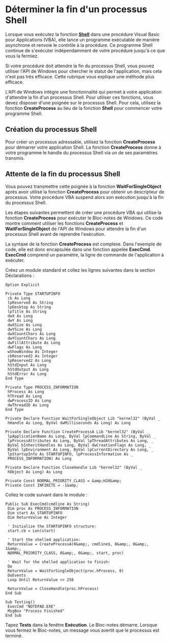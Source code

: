 
# Déterminer la fin d'un processus Shell

Lorsque vous exécutez la fonction  **[Shell](http://msdn.microsoft.com/library/033bffb0-540f-2c17-2aed-d25d10bedd8c%28Office.15%29.aspx)** dans une procédure Visual Basic pour Applications (VBA), elle lance un programme exécutable de manière asynchrone et renvoie le contrôle à la procédure. Ce programme Shell continue de s'exécuter indépendamment de votre procédure jusqu'à ce que vous la fermiez.

Si votre procédure doit attendre la fin du processus Shell, vous pouvez utiliser l'API de Windows pour chercher le statut de l'application, mais cela n'est pas très efficace. Cette rubrique vous explique une méthode plus efficace.

L'API de Windows intègre une fonctionnalité qui permet à votre application d'attendre la fin d'un processus Shell. Pour utiliser ces fonctions, vous devez disposer d'une poignée sur le processus Shell. Pour cela, utilisez la fonction  **CreateProcess** au lieu de la fonction **Shell** pour commencer votre programme Shell.


## Création du processus Shell

Pour créer un processus adressable, utilisez la fonction  **CreateProcess** pour démarrer votre application Shell. La fonction **CreateProcess** donne à votre programme le handle du processus Shell via un de ses paramètres transmis.


## Attente de la fin du processus Shell

Vous pouvez transmettre cette poignée à la fonction  **WaitForSingleObject** après avoir utilisé la fonction **CreateProcess** pour obtenir un descripteur de processus. Votre procédure VBA suspend alors son exécution jusqu'à la fin du processus Shell.

Les étapes suivantes permettent de créer une procédure VBA qui utilise la fonction  **CreateProcess** pour exécuter le Bloc-notes de Windows. Ce code montre comment utiliser les fonctions **CreateProcess** et **WaitForSingleObject** de l'API de Windows pour attendre la fin d'un processus Shell avant de reprendre l'exécution.

La syntaxe de la fonction  **CreateProcess** est complexe. Dans l'exemple de code, elle est donc encapsulée dans une fonction appelée **ExecCmd**. **ExecCmd** comprend un paramètre, la ligne de commande de l'application à exécuter.

Créez un module standard et collez les lignes suivantes dans la section Déclarations :




```
Option Explicit 
 
Private Type STARTUPINFO 
 cb As Long 
 lpReserved As String 
 lpDesktop As String 
 lpTitle As String 
 dwX As Long 
 dwY As Long 
 dwXSize As Long 
 dwYSize As Long 
 dwXCountChars As Long 
 dwYCountChars As Long 
 dwFillAttribute As Long 
 dwFlags As Long 
 wShowWindow As Integer 
 cbReserved2 As Integer 
 lpReserved2 As Long 
 hStdInput As Long 
 hStdOutput As Long 
 hStdError As Long 
End Type 
 
Private Type PROCESS_INFORMATION 
 hProcess As Long 
 hThread As Long 
 dwProcessID As Long 
 dwThreadID As Long 
End Type 
 
Private Declare Function WaitForSingleObject Lib "kernel32" (ByVal _ 
 hHandle As Long, ByVal dwMilliseconds As Long) As Long 
 
Private Declare Function CreateProcessA Lib "kernel32" (ByVal _ 
 lpApplicationName As Long, ByVal lpCommandLine As String, ByVal _ 
 lpProcessAttributes As Long, ByVal lpThreadAttributes As Long, _ 
 ByVal bInheritHandles As Long, ByVal dwCreationFlags As Long, _ 
 ByVal lpEnvironment As Long, ByVal lpCurrentDirectory As Long, _ 
 lpStartupInfo As STARTUPINFO, lpProcessInformation As _ 
 PROCESS_INFORMATION) As Long 
 
Private Declare Function CloseHandle Lib "kernel32" (ByVal _ 
 hObject As Long) As Long 
 
Private Const NORMAL_PRIORITY_CLASS = &amp;H20&amp; 
Private Const INFINITE = -1&amp; 

```

Collez le code suivant dans le module :




```
Public Sub ExecCmd(cmdline As String) 
 Dim proc As PROCESS_INFORMATION 
 Dim start As STARTUPINFO 
 Dim ReturnValue As Integer 
 
 ' Initialize the STARTUPINFO structure: 
 start.cb = Len(start) 
 
 ' Start the shelled application: 
 ReturnValue = CreateProcessA(0&amp;, cmdline$, 0&amp;, 0&amp;, 1&amp;, _ 
 NORMAL_PRIORITY_CLASS, 0&amp;, 0&amp;, start, proc) 
 
 ' Wait for the shelled application to finish: 
 Do 
 ReturnValue = WaitForSingleObject(proc.hProcess, 0) 
 DoEvents 
 Loop Until ReturnValue <> 258 
 
 ReturnValue = CloseHandle(proc.hProcess) 
End Sub 
 
Sub Testing() 
 ExecCmd "NOTEPAD.EXE" 
 MsgBox "Process Finished" 
End Sub
```

Tapez  **Tests** dans la fenêtre **Exécution**. Le Bloc-notes démarre. Lorsque vous fermez le Bloc-notes, un message vous avertit que le processus est terminé.


